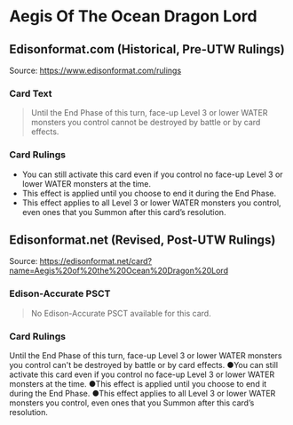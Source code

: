 # Aegis Of The Ocean Dragon Lord

## Edisonformat.com (Historical, Pre-UTW Rulings)

Source: https://www.edisonformat.com/rulings

### Card Text

> Until the End Phase of this turn, face-up Level 3 or lower WATER monsters you control cannot be destroyed by battle or by card effects.

### Card Rulings

*   You can still activate this card even if you control no face-up Level 3 or lower WATER monsters at the time.
*   This effect is applied until you choose to end it during the End Phase.
*   This effect applies to all Level 3 or lower WATER monsters you control, even ones that you Summon after this card’s resolution.

## Edisonformat.net (Revised, Post-UTW Rulings)

Source: https://edisonformat.net/card?name=Aegis%20of%20the%20Ocean%20Dragon%20Lord

### Edison-Accurate PSCT

> No Edison-Accurate PSCT available for this card.

### Card Rulings

Until the End Phase of this turn, face-up Level 3 or lower WATER monsters you control can't be destroyed by battle or by card effects.
●You can still activate this card even if you control no face-up Level 3 or lower WATER monsters at the time.
●This effect is applied until you choose to end it during the End Phase.
●This effect applies to all Level 3 or lower WATER monsters you control, even ones that you Summon after this card’s resolution.
            